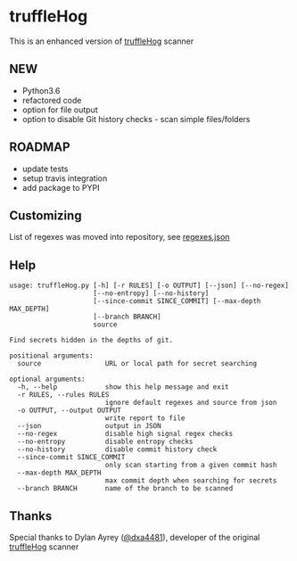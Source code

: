 # truffleHog
This is an enhanced version of [truffleHog](https://github.com/dxa4481/truffleHog) scanner

## NEW

- Python3.6
- refactored code
- option for file output
- option to disable Git history checks - scan simple files/folders

## ROADMAP

- update tests
- setup travis integration
- add package to PYPI

## Customizing

List of regexes was moved into repository, see [regexes.json](https://github.com/feeltheajf/truffleHog/blob/master/regexes/regexes.json)

## Help

```
usage: truffleHog.py [-h] [-r RULES] [-o OUTPUT] [--json] [--no-regex]
                     [--no-entropy] [--no-history]
                     [--since-commit SINCE_COMMIT] [--max-depth MAX_DEPTH]
                     [--branch BRANCH]
                     source

Find secrets hidden in the depths of git.

positional arguments:
  source                URL or local path for secret searching

optional arguments:
  -h, --help            show this help message and exit
  -r RULES, --rules RULES
                        ignore default regexes and source from json
  -o OUTPUT, --output OUTPUT
                        write report to file
  --json                output in JSON
  --no-regex            disable high signal regex checks
  --no-entropy          disable entropy checks
  --no-history          disable commit history check
  --since-commit SINCE_COMMIT
                        only scan starting from a given commit hash
  --max-depth MAX_DEPTH
                        max commit depth when searching for secrets
  --branch BRANCH       name of the branch to be scanned
```

## Thanks

Special thanks to Dylan Ayrey ([@dxa4481](https://github.com/dxa4481)), developer of the original [truffleHog](https://github.com/dxa4481/truffleHog) scanner
